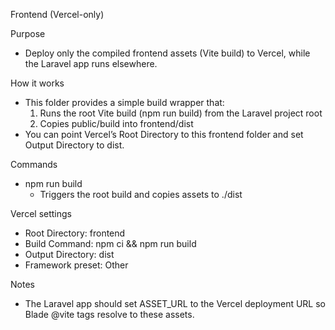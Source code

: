 Frontend (Vercel-only)

Purpose
- Deploy only the compiled frontend assets (Vite build) to Vercel, while the Laravel app runs elsewhere.

How it works
- This folder provides a simple build wrapper that:
  1) Runs the root Vite build (npm run build) from the Laravel project root
  2) Copies public/build into frontend/dist
- You can point Vercel’s Root Directory to this frontend folder and set Output Directory to dist.

Commands
- npm run build
  - Triggers the root build and copies assets to ./dist

Vercel settings
- Root Directory: frontend
- Build Command: npm ci && npm run build
- Output Directory: dist
- Framework preset: Other

Notes
- The Laravel app should set ASSET_URL to the Vercel deployment URL so Blade @vite tags resolve to these assets.


